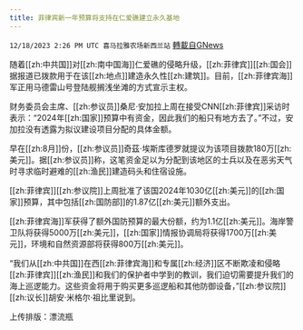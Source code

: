 ```yaml
---
title: 菲律宾新一年预算将支持在仁爱礁建立永久基地
---
```

`12/18/2023 2:26 PM UTC 喜马拉雅农场新西兰站` [轉載自GNews](https://gnews.org/articles/2124720)

随着[[zh:中共国]]对[[zh:南中国海]]仁爱礁的侵略升级，[[zh:菲律宾]][[zh:国会]]据报道已拨款用于在该[[zh:地点]]建造永久性[[zh:建筑]]。目前，[[zh:菲律宾海]]军正用马德雷山号登陆舰搁浅坐滩的方式宣示主权。

财务委员会主席、[[zh:参议员]]桑尼·安加拉上周在接受CNN[[zh:菲律宾]]采访时表示：“2024年[[zh:国家]]预算中有资金，因此我们的船只有地方去了。”不过，安加拉没有透露为拟议建设项目分配的具体金额。

早在[[zh:8月]]份，[[zh:参议员]]奇茲·埃斯库德罗就提议为该项目拨款180万[[zh:美元]]。据[[zh:参议员]]称，这笔资金足以为分配到该地区的士兵以及在恶劣天气时寻求临时避难的[[zh:渔民]]建造码头和住宿设施。

[[zh:菲律宾]][[zh:参议院]]上周批准了该国2024年1030亿[[zh:美元]]的[[zh:国家]]预算，其中包括[[zh:国防部]]的1.87亿[[zh:美元]]额外支出。

[[zh:菲律宾海]]军获得了额外国防预算的最大份额，约为1.1亿[[zh:美元]]。海岸警卫队将获得5000万[[zh:美元]]，[[zh:国家]]情报协调局将获得1700万[[zh:美元]]，环境和自然资源部将获得800万[[zh:美元]]。

“我们从[[zh:中共国]]在西[[zh:菲律宾海]]和专属[[zh:经济]]区不断欺凌和侵略[[zh:菲律宾]][[zh:渔民]]和我们的保护者中学到的教训，我们迫切需要提升我们的海上巡逻能力。这些资金将用于购买更多巡逻船和其他防御设备，”[[zh:参议院]][[zh:议长]]胡安·米格尔·祖比里说到。

上传排版：漂流瓶
